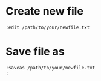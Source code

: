 


# Create new file

```
:edit /path/to/your/newfile.txt
```

# Save file as

```
:saveas /path/to/your/newfile.txt
:
